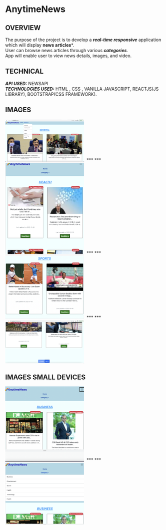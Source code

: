 # AnytimeNews

## OVERVIEW
The purpose of the project is to develop a ***real-time responsive*** application which will display **news articles***.</br>
User can browse news articles through various ***categories***.</br>
App will enable user to view news details, images, and video.</br>

## TECHNICAL
***API USED:*** NEWSAPI </br>
***TECHNOLOGIES USED:*** HTML , CSS , VANILLA JAVASCRIPT, REACTJS(JS LIBRARY), BOOTSTRAP(CSS FRAMEWORK). 

## IMAGES
<kbd>
<img src="./ReadmePictures/pic3.png" width="50%"/></hr>
</kbd>
*** ***
<kbd>
<img src="./ReadmePictures/pic6.png" width="50%"/></hr>
</kbd>
*** ***
<kbd>
<img src="./ReadmePictures/pic4.png" width="50%"/></hr>
</kbd>
*** ***
<kbd>
<img src="./ReadmePictures/pic2.png" width="50%"/>
  </kbd>


## IMAGES SMALL DEVICES
<kbd>
<img src="./ReadmePictures/pic5.png" width="50%"/></hr>
</kbd>
*** ***
<kbd>
<img src="./ReadmePictures/pic1.png" width="50%"/></hr>
</kbd>


